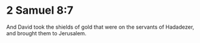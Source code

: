 # 2 Samuel 8:7

And David took the shields of gold that were on the servants of Hadadezer, and brought them to Jerusalem.